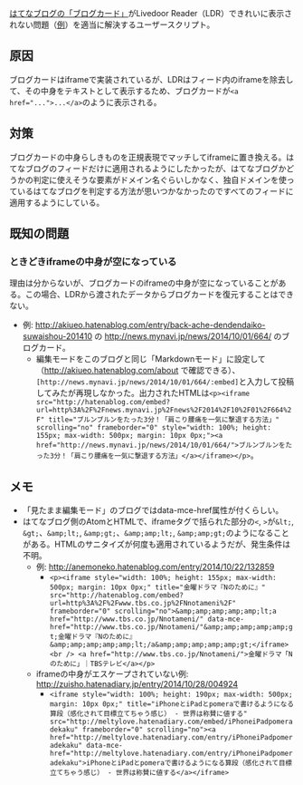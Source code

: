 [はてなブログの「ブログカード」](http://staff.hatenablog.com/entry/2014/09/05/143600)がLivedoor Reader（LDR）できれいに表示されない問題（[例](https://twitter.com/azu_re/status/522987874090627072)）を適当に解決するユーザースクリプト。

## 原因

ブログカードはiframeで実装されているが、LDRはフィード内のiframeを除去して、その中身をテキストとして表示するため、ブログカードが`<a href="...">...</a>`のように表示される。

## 対策

ブログカードの中身らしきものを正規表現でマッチしてiframeに置き換える。はてなブログのフィードだけに適用されるようにしたかったが、はてなブログかどうかの判定に使えそうな要素がドメイン名ぐらいしかなく、独自ドメインを使っているはてなブログを判定する方法が思いつかなかったのですべてのフィードに適用するようにしている。

## 既知の問題

### ときどきiframeの中身が空になっている

理由は分からないが、ブログカードのiframeの中身が空になっていることがある。この場合、LDRから渡されたデータからブログカードを復元することはできない。

- 例: http://akiueo.hatenablog.com/entry/back-ache-dendendaiko-suwaishou-201410 の http://news.mynavi.jp/news/2014/10/01/664/ のブログカード。
  - 編集モードをこのブログと同じ「Markdownモード」に設定して（http://akiueo.hatenablog.com/about で確認できる）、`[http://news.mynavi.jp/news/2014/10/01/664/:embed]`と入力して投稿してみたが再現しなかった。出力されたHTMLは`<p><iframe src="http://hatenablog.com/embed?url=http%3A%2F%2Fnews.mynavi.jp%2Fnews%2F2014%2F10%2F01%2F664%2F" title="ブルンブルンをたった3分！「肩こり腰痛を一気に撃退する方法」" scrolling="no" frameborder="0" style="width: 100%; height: 155px; max-width: 500px; margin: 10px 0px;"><a href="http://news.mynavi.jp/news/2014/10/01/664/">ブルンブルンをたった3分！「肩こり腰痛を一気に撃退する方法」</a></iframe></p>`。

## メモ

- 「見たまま編集モード」のブログではdata-mce-href属性が付くらしい。
- はてなブログ側のAtomとHTMLで、iframeタグで括られた部分の`<`, `>`が`&lt;`, `&gt;`、`&amp;lt;`, `&amp;gt;`、`&amp;amp;lt;`, `&amp;amp;gt;`のようになることがある。HTMLのサニタイズが何度も適用されているようだが、発生条件は不明。
  - 例: http://anemoneko.hatenablog.com/entry/2014/10/22/132859
    - `<p><iframe style="width: 100%; height: 155px; max-width: 500px; margin: 10px 0px;" title="金曜ドラマ『Nのために』" src="http://hatenablog.com/embed?url=http%3A%2F%2Fwww.tbs.co.jp%2FNnotameni%2F" frameborder="0" scrolling="no">&amp;amp;amp;amp;amp;lt;a href="http://www.tbs.co.jp/Nnotameni/" data-mce-href="http://www.tbs.co.jp/Nnotameni/"&amp;amp;amp;amp;amp;gt;金曜ドラマ『Nのために』&amp;amp;amp;amp;amp;lt;/a&amp;amp;amp;amp;amp;gt;</iframe><br /> <a href="http://www.tbs.co.jp/Nnotameni/">金曜ドラマ「Nのために」｜TBSテレビ</a></p>`
  - iframeの中身がエスケープされていない例: http://zuisho.hatenadiary.jp/entry/2014/10/28/004924
    - `<iframe style="width: 100%; height: 190px; max-width: 500px; margin: 10px 0px;" title="iPhoneとiPadとpomeraで書けるようになる算段（感化されて目標立てちゃう感じ） - 世界は称賛に値する" src="http://meltylove.hatenadiary.com/embed/iPhoneiPadpomeradekaku" frameborder="0" scrolling="no"><a href="http://meltylove.hatenadiary.com/entry/iPhoneiPadpomeradekaku" data-mce-href="http://meltylove.hatenadiary.com/entry/iPhoneiPadpomeradekaku">iPhoneとiPadとpomeraで書けるようになる算段（感化されて目標立てちゃう感じ） - 世界は称賛に値する</a></iframe>`
